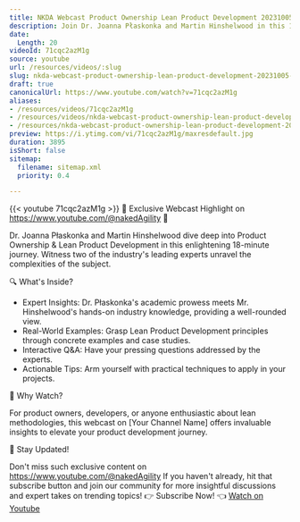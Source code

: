```yaml
---
title: NKDA Webcast Product Ownership Lean Product Development 20231005 090457 Meeting Recording
description: Join Dr. Joanna Płaskonka and Martin Hinshelwood in this 18-minute webcast as they explore Product Ownership and Lean Product Development insights!
date:
  Length: 20
videoId: 71cqc2azM1g
source: youtube
url: /resources/videos/:slug
slug: nkda-webcast-product-ownership-lean-product-development-20231005-090457-meeting-recording
draft: true
canonicalUrl: https://www.youtube.com/watch?v=71cqc2azM1g
aliases:
- /resources/videos/71cqc2azM1g
- /resources/videos/nkda-webcast-product-ownership-lean-product-development-20231005-090457-meeting-recording
- /resources/nkda-webcast-product-ownership-lean-product-development-20231005-090457-meeting-recording
preview: https://i.ytimg.com/vi/71cqc2azM1g/maxresdefault.jpg
duration: 3895
isShort: false
sitemap:
  filename: sitemap.xml
  priority: 0.4

---
```

{{< youtube 71cqc2azM1g >}} 
 🌟 Exclusive Webcast Highlight on https://www.youtube.com/@nakedAgility  🌟

Dr. Joanna Płaskonka and Martin Hinshelwood dive deep into Product Ownership & Lean Product Development in this enlightening 18-minute journey. Witness two of the industry's leading experts unravel the complexities of the subject.

🔍 What's Inside?

- Expert Insights: Dr. Płaskonka's academic prowess meets Mr. Hinshelwood's hands-on industry knowledge, providing a well-rounded view.
- Real-World Examples: Grasp Lean Product Development principles through concrete examples and case studies.
- Interactive Q&A: Have your pressing questions addressed by the experts.
- Actionable Tips: Arm yourself with practical techniques to apply in your projects.

🚀 Why Watch?

For product owners, developers, or anyone enthusiastic about lean methodologies, this webcast on [Your Channel Name] offers invaluable insights to elevate your product development journey.

📅 Stay Updated!

Don't miss such exclusive content on https://www.youtube.com/@nakedAgility If you haven't already, hit that subscribe button and join our community for more insightful discussions and expert takes on trending topics! 👉 Subscribe Now! 👈 
 [Watch on Youtube](https://www.youtube.com/watch?v=71cqc2azM1g)
